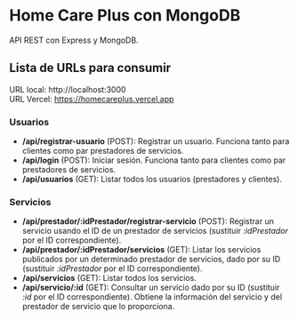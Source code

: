 # Home Care Plus con MongoDB
API REST con Express y MongoDB.

<h2>Lista de URLs para consumir</h2>

URL local: http://localhost:3000</br>
URL Vercel: https://homecareplus.vercel.app

<h3>Usuarios</h3>

- <b>/api/registrar-usuario</b> (POST): Registrar un usuario. Funciona tanto para clientes como par prestadores de servicios.
- <b>/api/login</b> (POST): Iniciar sesión. Funciona tanto para clientes como par prestadores de servicios.
- <b>/api/usuarios</b> (GET): Listar todos los usuarios (prestadores y clientes).

<h3>Servicios</h3>

- <b>/api/prestador/:idPrestador/registrar-servicio</b> (POST): Registrar un servicio usando el ID de un prestador de servicios (sustituir <em>:idPrestador</em> por el ID correspondiente).
- <b>/api/prestador/:idPrestador/servicios</b> (GET): Listar los servicios publicados por un determinado prestador de servicios, dado por su ID (sustituir <em>:idPrestador</em> por el ID correspondiente).
- <b>/api/servicios</b> (GET): Listar todos los servicios.
- <b>/api/servicio/:id</b> (GET): Consultar un servicio dado por su ID (sustituir <em>:id</em> por el ID correspondiente). Obtiene la información del servicio y del prestador de servicio que lo proporciona.
